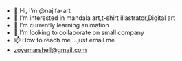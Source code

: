 - 👋 Hi, I’m @najifa-art
- 👀 I’m interested in mandala art,t-shirt illastrator,Digital art
- 🌱 I’m currently learning animation
- 💞️ I’m looking to collaborate on small company
- 📫 How to reach me ...just email me
- zoyemarshell@gmail.com

